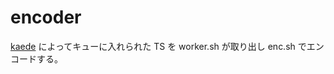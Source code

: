 # encoder
[kaede](https://github.com/eagletmt/kaede) によってキューに入れられた TS を worker.sh が取り出し enc.sh でエンコードする。
